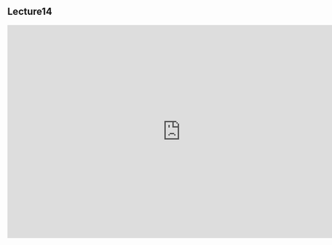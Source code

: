 ## Lecture14

<iframe src="https://docs.google.com/presentation/d/e/2PACX-1vQ_xsWpci2MGRx3ALsBjA5_Wbebebeg1iYetgYrPnbeZIcX2as89gE7NZbQMpGODKVrGdpZbnpItTc6/embed?start=true&loop=true&delayms=30000" frameborder="0" width="780" height="480" allowfullscreen="true" mozallowfullscreen="true" webkitallowfullscreen="true"></iframe>
